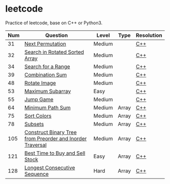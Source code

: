 # leetcode

Practice of leetcode, base on C++ or Python3.



| Num  | Question                                                     | Level  | Type  | Resolution                                                   |
| ---- | ------------------------------------------------------------ | ------ | ----- | ------------------------------------------------------------ |
| 31   | [Next Permutation](https://leetcode.com/problems/next-permutation/description/) | Medium |       | [C++](https://github.com/shlinym/leetcode/blob/master/C%2B%2B/next_permutation.cpp) |
| 32   | [Search in Rotated Sorted Array](https://leetcode.com/problems/search-in-rotated-sorted-array/description/) | Medium |       | [C++](https://github.com/shlinym/leetcode/blob/master/C%2B%2B/search_in_rotated_sorted_array.cpp) |
| 34   | [Search for a Range](https://leetcode.com/problems/search-for-a-range/description/) | Medium |       | [C++](https://github.com/shlinym/leetcode/blob/master/C%2B%2B/search_for_a_range.cpp) |
| 39   | [Combination Sum](https://leetcode.com/problems/combination-sum/description/) | Medium |       | [C++](https://github.com/shlinym/leetcode/blob/master/C%2B%2B/combination_sum.cpp) |
| 48   | [Rotate Image](https://leetcode.com/problems/rotate-image/description/) | Medium |       | [C++](https://github.com/shlinym/leetcode/blob/master/C%2B%2B/rotate_image.cpp) |
| 53   | [Maximum Subarray](https://leetcode.com/problems/maximum-subarray/description/) | Easy   |       | [C++](https://github.com/shlinym/leetcode/blob/master/C%2B%2B/maximum_subarray.cpp) |
| 55   | [Jump Game](https://leetcode.com/problems/jump-game/description/) | Medium |       | [C++](https://github.com/shlinym/leetcode/blob/master/C%2B%2B/jump_game.cpp) |
| 64   | [Minimum Path Sum](https://leetcode.com/problems/minimum-path-sum) | Medium | Array | [C++](https://github.com/shlinym/leetcode/blob/master/C%2B%2B/minimum_path_sum.cpp) |
| 75   | [Sort Colors](https://leetcode.com/problems/sort-colors/)    | Medium | Array | [C++](https://github.com/shlinym/leetcode/blob/master/C%2B%2B/sort_colors.cpp) |
| 78   | [Subsets](https://leetcode.com/problems/subsets/)            | Medium | Array | [C++](https://github.com/shlinym/leetcode/blob/master/C%2B%2B/subsets.cpp) |
| 105  | [Construct Binary Tree from Preorder and Inorder Traversal](https://leetcode.com/problems/construct-binary-tree-from-preorder-and-inorder-traversal/) | Medium | Array | [C++](https://github.com/shlinym/leetcode/blob/master/C%2B%2B/105-construct_binary_tree_from_preorder_and_inorder_traversal.cpp) |
| 121  | [Best Time to Buy and Sell Stock](https://leetcode.com/problems/best-time-to-buy-and-sell-stock/) | Easy   | Array | [C++](https://github.com/shlinym/leetcode)                   |
| 128  | [Longest Consecutive Sequence](https://leetcode.com/problems/longest-consecutive-sequence/) | Hard   | Array | [C++](https://github.com/shlinym/leetcode/blob/master/C%2B%2B/128_longest_consecutive_sequence.cpp) |



